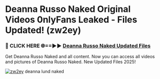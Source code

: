 # Deanna Russo Naked Original Videos 0nlyFans Leaked - Files Updated! (zw2ey)

<h3>🔴 CLICK HERE 🌐==►► <a href="https://tinyurl.com/up5wt9bj" rel="nofollow">Deanna Russo Naked Updated Files</a></h3>

Get Deanna Russo Naked and all content. Now you can access all videos and pictures of Deanna Russo Naked. New Updated Files 2025!

[![zw2ey](https://i.imgur.com/ABiUzMV.gif)](https://tinyurl.com/up5wt9bj)
deanna lund naked